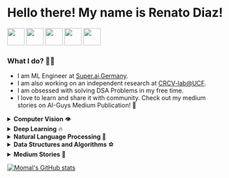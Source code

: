 <!---
NrgNinja/NrgNinja is a ✨ special ✨ repository because its `README.md` (this file) appears on your GitHub profile.
You can click the Preview link to take a look at your changes.
--->

<h1>Hello there! My name is Renato Diaz!</h1>

<a href="https://www.linkedin.com/in/renato-diaz/"><img src="https://github.com/ashutosh1919/ashutosh1919/blob/master/logos/linkedin.png" width="40" /></a>
<a href="https://github.com/NrgNinja"><img src="https://github.com/ashutosh1919/ashutosh1919/blob/master/logos/github-logo.png" width="40" /></a>
<a href="https://www.facebook.com/RenatoDiaz"><img src="https://github.com/ashutosh1919/ashutosh1919/blob/master/logos/facebook.png" width="40" /></a>
<a href="mailto:renatod621@gmail.com"><img src="https://github.com/ashutosh1919/ashutosh1919/blob/master/logos/google-plus.png" width="40" /></a>
<a href="https://twitter.com/IjazMomal"><img src="https://github.com/ashutosh1919/ashutosh1919/blob/master/logos/twitter.png" width="40" /></a>

<h3> What I do? 👩‍💻 </h3>
 
 * I am ML Engineer at <a href='https://super.ai/'>Super.ai,Germany</a>. 
 * I am also working on an independent research at <a href='https://www.crcv.ucf.edu/'>CRCV-lab@UCF</a>.
 * I am obsessed with solving DSA Problems in my free time.
 * I love to learn and share it with community. Check out my medium stories on AI-Guys Medium Publication! 🌸

<details>
 <summary> <b>Computer Vision</b> 👁️ </summary>
<ul>
 
  <li><a href="https://github.com/Momilijaz96/MMT_for_NCRC">Multimodal Transformer for nurse Activity Recognition (Published in CVPM2022 - CVPRW)</a></li>
  <li><a href="https://github.com/Momilijaz96/Face-DTR">Face-Detection-Recognition-Tracking</a></li>
  <li><a href="https://github.com/Momilijaz96/LPN-LightWeightPoseNetwork-">LightWeight-Human-Pose-Estimator</a></li>
  <li><a href="https://github.com/Momilijaz96/Fall-Detection">Fall-Detection</a></li>
  <li><a href="https://github.com/Momilijaz96/CannyEdgeDetection">CannyEdgeDetection</a></li>
  <li><a href="https://github.com/Momilijaz96/Road-And-LaneMarking-Detection">Road-And-LaneMarking-Detection</a></li>
  <li>More projects coming soon...🚀</li>
</ul>
</details>

<details>
 <summary><b> Deep Learning</b> 🔥</summary>
<ul>
  <li><a href="https://github.com/Momilijaz96/AlphaFold-V1-PyTorch">Protien-Folding-Prediction-AlphaFold-V1-Pytorch</a></li>
  <li><a href="https://github.com/Momilijaz96/FC-Convolution-AutoEncoder">AutoEncoders</a></li>
  <li><a href="https://github.com/Momilijaz96/PyTorch-Model-Architecture-Tuning">PyTorch-Models-Architecture-Tuning</a></li>
  <li>3D Fashion synthesis using cyclic GANs </li>
  <li>More projects coming soon...🚀</li>
</ul>
</details>

<details>
 <summary><b> Natural Language Processing </b>🙊</summary>
<ul>
   <li><a href='https://github.com/MohsinTariq10/techbot-demo'>Cab booking chatbot for telephony servers</a></li>
  <li>Aspect Based Sentiment Analysis with BERT</li>
  <li>Bias Anlaysis in Researcer's hiring across CS departments of US Ivy leagues</li>
  <li>More projects coming soon...🚀</li>
</ul>
</details>
<details>
 <summary><b> Data Structures and Algorithms</b> ⚽</summary>
<ul>
  <li><a href="https://github.com/Momilijaz96/DSA-in-Python3">DataStructures-in-Python3</a></li>
  <li><a href="https://github.com/Momilijaz96/LeetCode-technical-must-do">LeetCode-Technical-Must-Do</a></li>
  <li><a href="https://github.com/Momilijaz96/Striver-SDE-Sheet">Arrays-Zero2Hero</a></li>
  <li><a href="https://github.com/Momilijaz96/Graphs-DSA">Ultimate_DSA</a></li>
  <li>More projects coming soon...🚀</li>
</ul>
</details>

<details>
 <summary><b> Medium Stories</b> 🌸</summary>
<ul>
  <li><a href="https://medium.com/aiguys/vit-an-image-is-worth-16x16-words-transformers-for-image-recognition-at-scale-iclr21-dd5c1d071045">ViT - Vision Transformer,Google Research, ICLR'21. </a></li>
  <li><a href="https://medium.com/p/9b60aea3da07">DeiT-Data Efficient Image Transformer, Facebook AI, ICML'21</a></li>
 <li><a href="https://medium.com/aiguys/swin-transformer-hierarchical-vision-transformer-using-shifted-window-part-i-5dc3fe7ae774">SWIN Transformer: Microsoft Research-Asia Part I</a></li>
 <li><a href="https://medium.com/aiguys/swin-transformer-hierarchical-vision-transformer-using-shifted-window-part-ii-3ecf40a3a5ce">SWIN Transformer: Microsoft Research-Asia Part II</a></li>
 <li><a href="https://medium.com/aiguys/vivit-video-vision-transformer-648a5fff68a4">ViViT - Video Vision Transformer - ICCV2021 - Google Research</a></li> 
 <li><a href="https://medium.com/@momilijaz/a-convnet-for-the-2020s-or-2561c9e946e1">ConvNeXt for 2020s - CVPR2022 - Facebook AI Research lab</a></li>
 <li><a href="https://medium.com/aiguys/multiview-transformers-part-i-e0a46179295b">MultiView Transformer - CVPR2022 - Google Research- Part I</a></li>
 <li><a href="https://medium.com/@momilijaz/multiview-transformers-part-ii-f986c1085106">MultiView Transformer - CVPR2022 - Google Research - Part -II</a></li>
 <li><a href="https://medium.com/aiguys/docker-for-dummies-8e8edc8af0ea">Docker for Dummies Part I</a></li>
 <li><a href="https://medium.com/aiguys/docker-for-dummies-part-ii-6a6f4ce77ef5">Docker for Dummies Part II</a></li>
 <li><a href="https://medium.com/@momilijaz/docker-for-dummies-part-iii-2e7e10241f4">Docker for Dummies Part III</a></li> 
 <li><a href="https://medium.com/aiguys/googles-lamda-sentient-conspiracy-smart-open-ended-conv-chatbot-and-more-355ba78b87a1">Google's Lamda, Sentient consipiracy and more!</a></li>
 <li><a href= "https://medium.com/@momilijaz/3-awesome-ways-to-level-up-your-coding-game-with-chatgpt-8138d55b3ec8"> ChatGPt for coding </a></li>


 
  <li>More articles coming soon...🚀</li>
</ul>
</details>

[![Momal's GitHub stats](https://github-readme-stats.vercel.app/api?username=momilijaz96)](https://github.com/anuraghazra/github-readme-stats)
